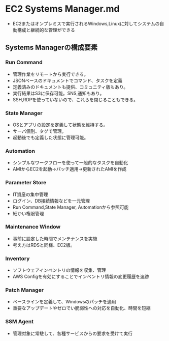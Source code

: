 # EC2 Systems Manager.md
- EC2またはオンプレミスで実行されるWindows,Linuxに対してシステムの自動構成と継続的な管理ができる

## Systems Managerの構成要素
### Run Command
- 管理作業をリモートから実行できる。
- JSONベースのドキュメントでコマンド、タスクを定義
- 定義済みのドキュメントも提供、コミュニティ版もあり。
- 実行結果はS3に保存可能。SNS,通知もあり。
- SSH,RDPを使っていないので、これらを閉じることもできる。

### State Manager
- OSとアプリの設定を定義して状態を維持する。
- サーバ個別、タグで管理。
- 起動後でも定義した状態に管理可能。

### Automation
- シンプルなワークフローを使って一般的なタスクを自動化
- AMIからEC2を起動→パッチ適用→更新されたAMIを作成

### Parameter Store
- IT資産の集中管理
- ログイン、DB接続情報などを一元管理
- Run Command,State Manager, Automationから参照可能
- 細かい権限管理

### Maintenance Window
- 事前に設定した時間でメンテナンスを実施
- 考え方はRDSと同様、EC2版。

### Inventory
- ソフトウェアインベントリの情報を収集、管理
- AWS Configを有効にすることでインベントリ情報の変更履歴を追跡

### Patch Manager
- ベースラインを定義して、Windowsのパッチを適用
- 重要なアップデートやゼロでい脆弱性への対応を自動化、時間を短縮

### SSM Agent
- 管理対象に常駐して、各種サービスからの要求を受けて実行


